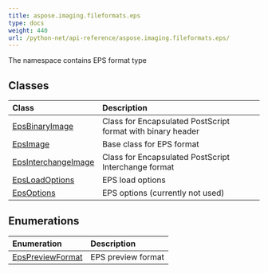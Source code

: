 ```yaml
---
title: aspose.imaging.fileformats.eps
type: docs
weight: 440
url: /python-net/api-reference/aspose.imaging.fileformats.eps/
---
```



The namespace contains EPS format type

## **Classes**
|**Class**|**Description**|
| :- | :- |
|[EpsBinaryImage](/imaging/python-net/api-reference/aspose.imaging.fileformats.eps/epsbinaryimage/)|Class for Encapsulated PostScript format with binary header|
|[EpsImage](/imaging/python-net/api-reference/aspose.imaging.fileformats.eps/epsimage/)|Base class for EPS format|
|[EpsInterchangeImage](/imaging/python-net/api-reference/aspose.imaging.fileformats.eps/epsinterchangeimage/)|Class for Encapsulated PostScript Interchange format|
|[EpsLoadOptions](/imaging/python-net/api-reference/aspose.imaging.fileformats.eps/epsloadoptions/)|EPS load options|
|[EpsOptions](/imaging/python-net/api-reference/aspose.imaging.fileformats.eps/epsoptions/)|EPS options (currently not used)|
## **Enumerations**
|**Enumeration**|**Description**|
| :- | :- |
|[EpsPreviewFormat](/imaging/python-net/api-reference/aspose.imaging.fileformats.eps/epspreviewformat/)|EPS preview format|
